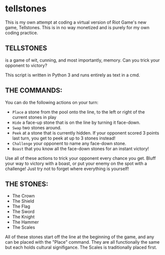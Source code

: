 # tellstones
This is my own attempt at coding a virtual version of Riot Game's new game, Tellstones. This is in no way monetized and is purely for my own coding practice.

## TELLSTONES 
is a game of wit, cunning, and most importantly, memory. Can you trick your opponent to victory?

This script is written in Python 3 and runs entirely as text in a cmd.


## THE COMMANDS:
You can do the following actions on your turn:

- `Place` a stone from the pool onto the line, to the left or right of the current stones in play
- `Hide` a face-up stone that is on the line by turning it face-down.
- `Swap` two stones around.
- `Peek` at a stone that is currently hidden. If your opponent scored 3 points last turn, you get to peek at up to 3 stones instead!
- `Challenge` your opponent to name any face-down stone.
- `Boast` that you know all the face-down stones for an instant victory!


Use all of these actions to trick your opponent every chance you get. Bluff your way to victory with a boast, or put your enemy on the spot with a challenge! Just try not to forget where everything is yourself!


## THE STONES:
- The Crown
- The Shield
- The Flag
- The Sword
- The Knight
- The Hammer
- The Scales

All of these stones start off the line at the beginning of the game, and any can be placed with the "Place" command. They are all functionally the same but each holds cultural signifigance. The Scales is traditionally placed first.

